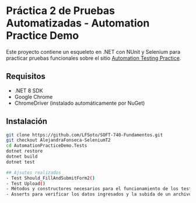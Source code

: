# Práctica 2 de Pruebas Automatizadas - Automation Practice Demo

Este proyecto contiene un esqueleto en .NET con NUnit y Selenium para practicar pruebas funcionales sobre el sitio [Automation Testing Practice](https://testautomationpractice.blogspot.com/).

## Requisitos
- .NET 8 SDK
- Google Chrome
- ChromeDriver (instalado automáticamente por NuGet)

## Instalación
```bash
git clone https://github.com/LFSoto/SOFT-740-Fundamentos.git
git checkout AlejandraFonseca-SeleniumT2 
cd AutomationPracticeDemo.Tests
dotnet restore
dotnet build
dotnet test

## Ajsutes realizados
- Test Should_FillAndSubmitForm2()
- Test Upload()
- Métodos y constructores necesarios para el funcionamiento de los test mencionados
- Asserts para verificar los datos ingresados y la subida de un archivo indivisual
